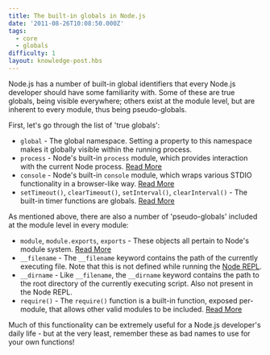 ```yaml
---
title: The built-in globals in Node.js
date: '2011-08-26T10:08:50.000Z'
tags:
  - core
  - globals
difficulty: 1
layout: knowledge-post.hbs
---
```


Node.js has a number of built-in global identifiers that every Node.js developer should have some familiarity with.  Some of these are true globals, being visible everywhere; others exist at the module level, but are inherent to every module, thus being pseudo-globals.

First, let's go through the list of 'true globals':

- `global` - The global namespace.  Setting a property to this namespace makes it globally visible within the running process.
- `process` - Node's built-in `process` module, which provides interaction with the current Node process.  [Read More](/en/knowledge/getting-started/the-process-module/)
- `console` - Node's built-in `console` module, which wraps various STDIO functionality in a browser-like way.  [Read More](/en/knowledge/getting-started/the-console-module/)
- `setTimeout()`, `clearTimeout()`, `setInterval()`, `clearInterval()` - The built-in timer functions are globals. [Read More](/en/knowledge/javascript-conventions/what-are-the-built-in-timer-functions/)

As mentioned above, there are also a number of 'pseudo-globals' included at the module level in every module:

- `module`, `module.exports`, `exports` - These objects all pertain to Node's module system.  [Read More](/en/knowledge/getting-started/what-is-require/)
- `__filename` - The `__filename` keyword contains the path of the currently executing file.  Note that this is not defined while running the [Node REPL](/en/knowledge/REPL/how-to-use-nodejs-repl/).
- `__dirname` - Like `__filename`, the `__dirname` keyword contains the path to the root directory of the currently executing script.  Also not present in the Node REPL.
- `require()` - The `require()` function is a built-in function, exposed per-module, that allows other valid modules to be included.  [Read More](/en/knowledge/getting-started/what-is-require/)

Much of this functionality can be extremely useful for a Node.js developer's daily life - but at the very least, remember these as bad names to use for your own functions!
